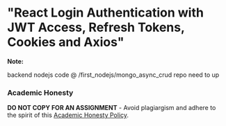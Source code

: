 # "React Login Authentication with JWT Access, Refresh Tokens, Cookies and Axios"

**Note:**

backend nodejs code @ /first_nodejs/mongo_async_crud repo need to up 

### Academic Honesty

**DO NOT COPY FOR AN ASSIGNMENT** - Avoid plagiargism and adhere to the spirit of this [Academic Honesty Policy](https://www.freecodecamp.org/news/academic-honesty-policy/).
